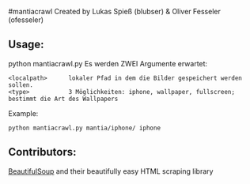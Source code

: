 #mantiacrawl
Created by Lukas Spieß (blubser) & Oliver Fesseler (ofesseler)

## Usage:
python mantiacrawl.py <localpath> <type>
Es werden ZWEI Argumente erwartet:

    <localpath>      lokaler Pfad in dem die Bilder gespeichert werden sollen.  
    <type>           3 Möglichkeiten: iphone, wallpaper, fullscreen; bestimmt die Art des Wallpapers


Example: 

    python mantiacrawl.py mantia/iphone/ iphone


## Contributors:
[BeautifulSoup](http://www.crummy.com/software/BeautifulSoup/) and their beautifully easy HTML scraping library